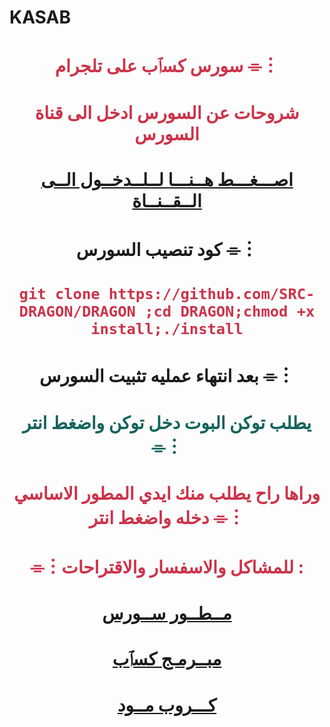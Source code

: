 
# KASAB

# <p align="center" style="color:#cb3349" >سورس كسٱب على تلجرام ⌯︙

# <p align="center" style="color:#cb3349" > شروحات عن السورس ادخل الى قناة السورس

# <p align="center" style="color:#cb3349" > [اصـــغـــط هــنـــا لــلــدخــول الــى الــقــنــاة](https://telegram.me/MuHaMeD_KaSsAb) <br>

# <p align="center"> كود تنصيب السورس ⌯︙

 # <p align="center" style="color:#cb3349" > ``git clone https://github.com/SRC-DRAGON/DRAGON ;cd DRAGON;chmod +x install;./install``

# <p align="center"> بعد انتهاء عمليه تثبيت السورس ⌯︙

# <p align="center" style="color: #14635c;" >يطلب توكن البوت دخل توكن واضغط انتر ⌯︙

 

# <p align="center" style="color:#cb3349" > وراها راح يطلب منك ايدي المطور الاساسي دخله واضغط انتر ⌯︙

# <p align="center" style="color:#cb3349" > ⌯︙للمشاكل والاسفسار والاقتراحات :

  

# <p align="center" style="color:#cb3349" > [مــطــور ســورس](https://telegram.me/MuHaMeD_KaSsAb) <br>
 
 
 
# <p align="center" style="color:#cb3349" > [مبــرمـج كسٱب](https://telegram.me/MuHaMeD_KaSsAb) <br>

  

  

# <p align="center" style="color:#cb3349" > [كـــروب  مــود](https://t.me/MuHaMeD_KaSsAb) <br>
